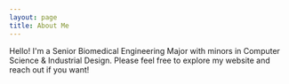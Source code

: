 ```yaml
---
layout: page
title: About Me
---
```


Hello! I'm a Senior Biomedical Engineering Major with minors in Computer Science & Industrial Design. Please feel free to explore my website and reach out if you want!
